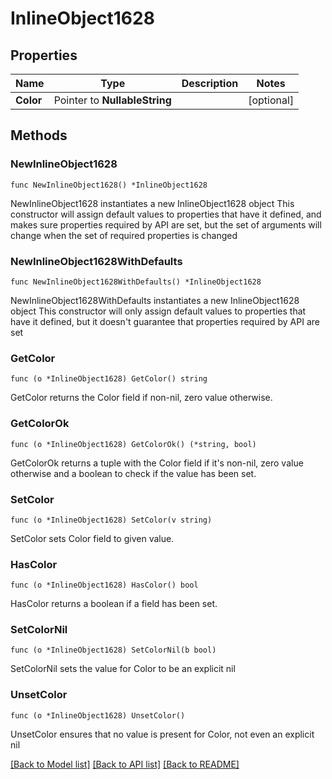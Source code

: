 # InlineObject1628

## Properties

Name | Type | Description | Notes
------------ | ------------- | ------------- | -------------
**Color** | Pointer to **NullableString** |  | [optional] 

## Methods

### NewInlineObject1628

`func NewInlineObject1628() *InlineObject1628`

NewInlineObject1628 instantiates a new InlineObject1628 object
This constructor will assign default values to properties that have it defined,
and makes sure properties required by API are set, but the set of arguments
will change when the set of required properties is changed

### NewInlineObject1628WithDefaults

`func NewInlineObject1628WithDefaults() *InlineObject1628`

NewInlineObject1628WithDefaults instantiates a new InlineObject1628 object
This constructor will only assign default values to properties that have it defined,
but it doesn't guarantee that properties required by API are set

### GetColor

`func (o *InlineObject1628) GetColor() string`

GetColor returns the Color field if non-nil, zero value otherwise.

### GetColorOk

`func (o *InlineObject1628) GetColorOk() (*string, bool)`

GetColorOk returns a tuple with the Color field if it's non-nil, zero value otherwise
and a boolean to check if the value has been set.

### SetColor

`func (o *InlineObject1628) SetColor(v string)`

SetColor sets Color field to given value.

### HasColor

`func (o *InlineObject1628) HasColor() bool`

HasColor returns a boolean if a field has been set.

### SetColorNil

`func (o *InlineObject1628) SetColorNil(b bool)`

 SetColorNil sets the value for Color to be an explicit nil

### UnsetColor
`func (o *InlineObject1628) UnsetColor()`

UnsetColor ensures that no value is present for Color, not even an explicit nil

[[Back to Model list]](../README.md#documentation-for-models) [[Back to API list]](../README.md#documentation-for-api-endpoints) [[Back to README]](../README.md)


